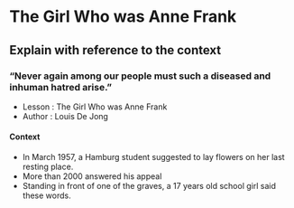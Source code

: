 # The Girl Who was Anne Frank
## Explain with reference to the context
### “Never again among our people must such a diseased and inhuman hatred arise.”
* Lesson : The Girl Who was Anne Frank
* Author : Louis De Jong
#### Context
* In March 1957, a Hamburg student suggested to lay flowers on her last resting place.
* More than 2000 answered his appeal
* Standing in front of one of the graves, a 17 years old school girl said these words.
